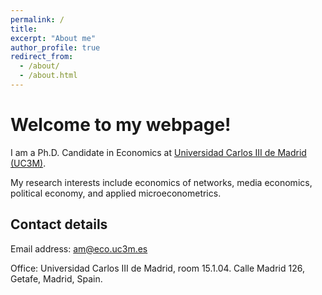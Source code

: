 ```yaml
---
permalink: /
title:
excerpt: "About me"
author_profile: true
redirect_from: 
  - /about/
  - /about.html
---
```




Welcome to my webpage!
===

I am a Ph.D. Candidate in Economics at [Universidad Carlos III de Madrid (UC3M)](http://economics.uc3m.es/).

My research interests include economics of networks, media economics, political economy, and applied microeconometrics. 



Contact details
---


Email address: <a href="mailto:am@eco.uc3m.es">am@eco.uc3m.es</a>


Office: Universidad Carlos III de Madrid, room 15.1.04. Calle Madrid 126, Getafe, Madrid, Spain. 

